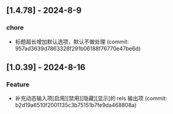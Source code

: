 ## [1.4.78] - 2024-8-9

### chore

- 标题超长增加默认选项，默认不做处理 (commit: 957ad3639d7863328f291b06188f76770e47be6d)

## [1.0.39] - 2024-8-16

### Feature

- 补充动态输入项[启用][禁用][隐藏][显示]的 rels 输出项 (commit: b2d19a6510f2001135c3b75151b7fe9da468808a)
